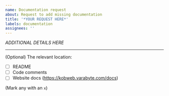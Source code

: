 ```yaml
---
name: Documentation request
about: Request to add missing documentation
title: '*YOUR REQUEST HERE*'
labels: documentation
assignees: ''
---
```


*ADDITIONAL DETAILS HERE*

---

(Optional) The relevant location:

- [ ] README
- [ ] Code comments
- [ ] Website docs (https://kobweb.varabyte.com/docs)

(Mark any with an `x`)
